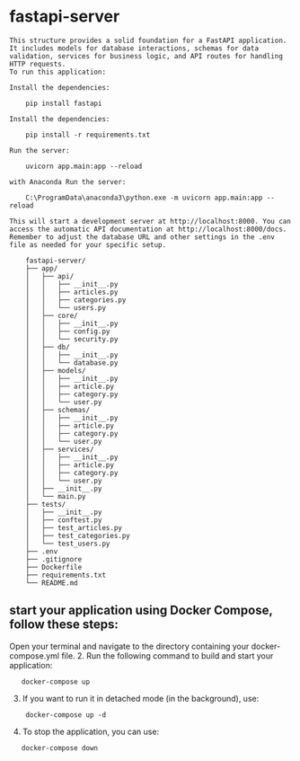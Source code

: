 # fastapi-server

    This structure provides a solid foundation for a FastAPI application. It includes models for database interactions, schemas for data validation, services for business logic, and API routes for handling HTTP requests.
    To run this application:

    Install the dependencies: 
```$
    pip install fastapi
```
    Install the dependencies: 
```$
    pip install -r requirements.txt
```

    Run the server: 
```$
    uvicorn app.main:app --reload
```
    with Anaconda Run the server: 
```$
    C:\ProgramData\anaconda3\python.exe -m uvicorn app.main:app --reload
```
    This will start a development server at http://localhost:8000. You can access the automatic API documentation at http://localhost:8000/docs.
    Remember to adjust the database URL and other settings in the .env file as needed for your specific setup.

```$
    fastapi-server/
    ├── app/
    │   ├── api/
    │   │   ├── __init__.py
    │   │   ├── articles.py
    │   │   ├── categories.py
    │   │   └── users.py
    │   ├── core/
    │   │   ├── __init__.py
    │   │   ├── config.py
    │   │   └── security.py
    │   ├── db/
    │   │   ├── __init__.py
    │   │   └── database.py
    │   ├── models/
    │   │   ├── __init__.py
    │   │   ├── article.py
    │   │   ├── category.py
    │   │   └── user.py
    │   ├── schemas/
    │   │   ├── __init__.py
    │   │   ├── article.py
    │   │   ├── category.py
    │   │   └── user.py
    │   ├── services/
    │   │   ├── __init__.py
    │   │   ├── article.py
    │   │   ├── category.py
    │   │   └── user.py
    │   ├── __init__.py
    │   └── main.py
    ├── tests/
    │   ├── __init__.py
    │   ├── conftest.py
    │   ├── test_articles.py
    │   ├── test_categories.py
    │   └── test_users.py
    ├── .env
    ├── .gitignore
    ├── Dockerfile
    ├── requirements.txt
    └── README.md
```


## start your application using Docker Compose, follow these steps:
Open your terminal and navigate to the directory containing your docker-compose.yml file.
2. Run the following command to build and start your application:

```$
   docker-compose up
```

3. If you want to run it in detached mode (in the background), use:

```$
    docker-compose up -d
```
4. To stop the application, you can use:

```$
   docker-compose down
```